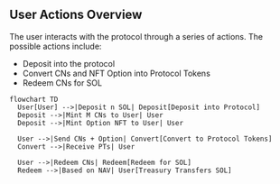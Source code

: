 ## User Actions Overview

The user interacts with the protocol through a series of actions. The possible actions include:

- Deposit into the protocol
- Convert CNs and NFT Option into Protocol Tokens
- Redeem CNs for SOL

```mermaid
flowchart TD
  User[User] -->|Deposit n SOL| Deposit[Deposit into Protocol]
  Deposit -->|Mint M CNs to User| User
  Deposit -->|Mint Option NFT to User| User

  User -->|Send CNs + Option| Convert[Convert to Protocol Tokens]
  Convert -->|Receive PTs| User

  User -->|Redeem CNs| Redeem[Redeem for SOL]
  Redeem -->|Based on NAV| User[Treasury Transfers SOL]

```
